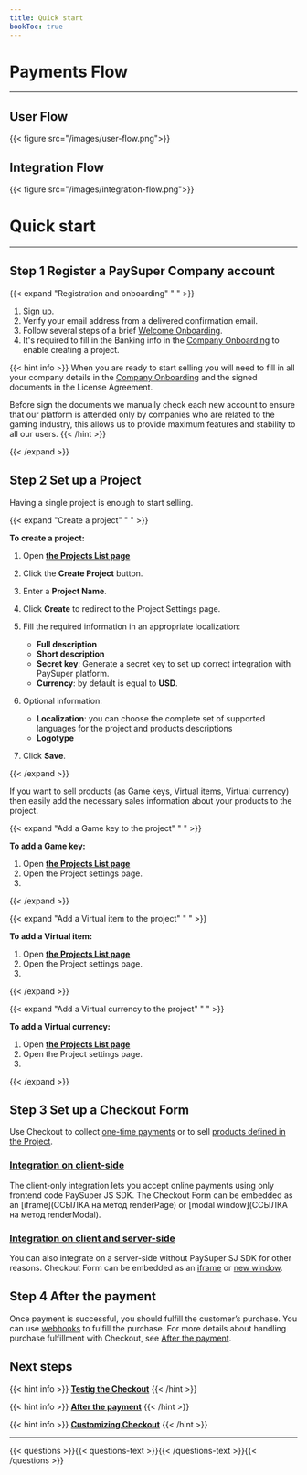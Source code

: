 ```yaml
---
title: Quick start
bookToc: true
---
```


# Payments Flow
***

## User Flow

{{< figure src="/images/user-flow.png">}}

## Integration Flow

{{< figure src="/images/integration-flow.png">}}

# Quick start
***

## **Step 1** Register a PaySuper Company account

{{< expand "Registration and onboarding" " " >}}

1. [Sign up](https://paysupermgmt.tst.protocol.one).
2. Verify your email address from a delivered confirmation email.
3. Follow several steps of a brief [Welcome Onboarding](https://paysupermgmt.tst.protocol.one/profile).
4. It's required to fill in the Banking info in the [Company Onboarding](https://paysupermgmt.tst.protocol.one/company) to enable creating a project.

{{< hint info >}}
When you are ready to start selling you will need to fill in all your company details in the [Company Onboarding](https://paysupermgmt.tst.protocol.one/company) and the signed documents in the License Agreement.

Before sign the documents we manually check each new account to ensure that our platform is attended only by companies who are related to the gaming industry, this allows us to provide maximum features and stability to all our users.
{{< /hint >}}

{{< /expand >}}

## **Step 2** Set up a Project

Having a single project is enough to start selling. 

{{< expand "Create a project" " " >}}

**To create a project:**

1. Open [**the Projects List page**](https://paysupermgmt.tst.protocol.one/projects/)
2. Click the **Create Project** button.
3. Enter a **Project Name**. 
4. Click **Create** to redirect to the Project Settings page.
5. Fill the required information in an appropriate localization:

    * **Full description**
    * **Short description**
    * **Secret key**: Generate a secret key to set up correct integration with PaySuper platform.
    * **Currency**: by default is equal to **USD**.
6. Optional information:

    * **Localization**: you can choose the complete set of supported languages for the project and products descriptions
    * **Logotype**

7. Click **Save**.

{{< /expand >}}

If you want to sell products (as Game keys, Virtual items, Virtual currency) then easily add the necessary sales information about your products to the project.

{{< expand "Add a Game key to the project" " " >}}

**To add a Game key:**

1. Open [**the Projects List page**](https://paysupermgmt.tst.protocol.one/projects/)
2. Open the Project settings page.
3. 

{{< /expand >}}

{{< expand "Add a Virtual item to the project" " " >}}

**To add a Virtual item:**

1. Open [**the Projects List page**](https://paysupermgmt.tst.protocol.one/projects/)
2. Open the Project settings page.
3. 

{{< /expand >}}

{{< expand "Add a Virtual currency to the project" " " >}}

**To add a Virtual currency:**

1. Open [**the Projects List page**](https://paysupermgmt.tst.protocol.one/projects/)
2. Open the Project settings page.
3. 

{{< /expand >}}

## **Step 3** Set up a Checkout Form

Use Checkout to collect [one-time payments](/docs/payments/#simple-checkout) or to sell [products defined in the Project](/docs/payments/#typed-checkout).

### [Integration on client-side](/docs/payments/sdk-integration/)

The client-only integration lets you accept online payments using only frontend code PaySuper JS SDK. The Checkout Form can be embedded as an [iframe](ССЫЛКА на метод renderPage) or [modal window](ССЫЛКА на метод renderModal).

### [Integration on client and server-side](/docs/payments/integration/)

You can also integrate on a server-side without PaySuper SJ SDK for other reasons. Checkout Form can be embedded as an [iframe](ССЫЛКА) or [new window](ССЫЛКА).

## **Step 4** After the payment

Once payment is successful, you should fulfill the customer’s purchase. You can use [webhooks](ССЫЛКА) to fulfill the purchase. For more details about handling purchase fulfillment with Checkout, see [After the payment](/docs/payments/fulfillment/).

## Next steps

{{< hint info >}}
[**Testig the Checkout**](/docs/payments/testing/)
{{< /hint >}}

{{< hint info >}}
[**After the payment**](/docs/payments/live/)
{{< /hint >}}

{{< hint info >}}
[**Customizing Checkout**](/docs/payments/customization/)
{{< /hint >}}

***

{{< questions >}}{{< questions-text >}}{{< /questions-text >}}{{< /questions >}}
